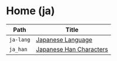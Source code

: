 
# Home (ja)

| Path      | Title                                           |
| --------- | ----------------------------------------------- |
| `ja-lang` | [Japanese Language](<./ja-lang/README.md>)      |
| `ja_han`  | [Japanese Han Characters](<./ja-han/README.md>) |
